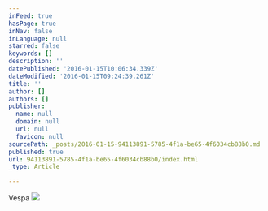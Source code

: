 ```yaml
---
inFeed: true
hasPage: true
inNav: false
inLanguage: null
starred: false
keywords: []
description: ''
datePublished: '2016-01-15T10:06:34.339Z'
dateModified: '2016-01-15T09:24:39.261Z'
title: ''
author: []
authors: []
publisher:
  name: null
  domain: null
  url: null
  favicon: null
sourcePath: _posts/2016-01-15-94113891-5785-4f1a-be65-4f6034cb88b0.md
published: true
url: 94113891-5785-4f1a-be65-4f6034cb88b0/index.html
_type: Article

---
```

Vespa
![](https://the-grid-user-content.s3-us-west-2.amazonaws.com/598e5945-3166-4ba6-9f8b-3908a059db1a.JPG)